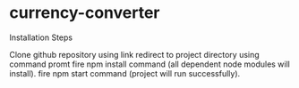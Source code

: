 # currency-converter
Installation Steps

Clone github repository using link 
redirect to project directory using command promt
fire npm install command (all dependent node modules will install).
fire npm start command (project will run successfully).

